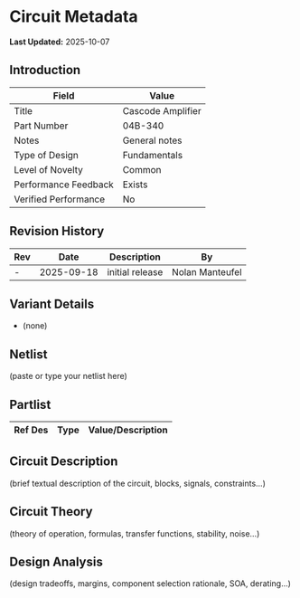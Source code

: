 # Circuit Metadata

**Last Updated:** 2025-10-07

## Introduction

| Field                  | Value                     |
| ---------------------- | ------------------------- |
| Title                  | Cascode Amplifier |
| Part Number            | 04B-340 |
| Notes                  | General notes |
| Type of Design         | Fundamentals |
| Level of Novelty       | Common |
| Performance Feedback   | Exists |
| Verified Performance   | No |

## Revision History

| Rev | Date | Description | By |
| --- | ---- | ----------- | -- |
| - | 2025-09-18 | initial release | Nolan Manteufel |

## Variant Details

- (none)

## Netlist

(paste or type your netlist here)

## Partlist

| Ref Des | Type | Value/Description |
| ------- | ---- | ----------------- |

## Circuit Description

(brief textual description of the circuit, blocks, signals, constraints…)

## Circuit Theory

(theory of operation, formulas, transfer functions, stability, noise…)

## Design Analysis

(design tradeoffs, margins, component selection rationale, SOA, derating…)
